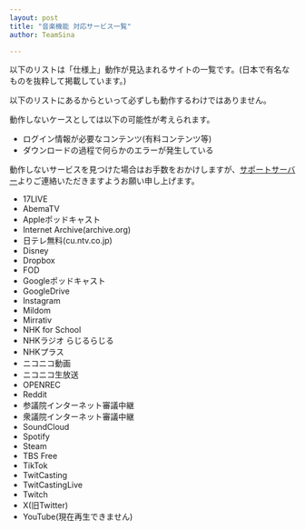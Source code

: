 ```yaml
---
layout: post
title: "音楽機能 対応サービス一覧"
author: TeamSina

---
```


以下のリストは「仕様上」動作が見込まれるサイトの一覧です。(日本で有名なものを抜粋して掲載しています。)

以下のリストにあるからといって必ずしも動作するわけではありません。

動作しないケースとしては以下の可能性が考えられます。

- ログイン情報が必要なコンテンツ(有料コンテンツ等)
- ダウンロードの過程で何らかのエラーが発生している

動作しないサービスを見つけた場合はお手数をおかけしますが、<a href="{{site.url}}/discord" class="a-orange">サポートサーバー</a>よりご連絡いただきますようお願い申し上げます。

- 17LIVE
- AbemaTV
- Appleポッドキャスト
- Internet Archive(archive.org)
- 日テレ無料(cu.ntv.co.jp)
- Disney
- Dropbox
- FOD
- Googleポッドキャスト
- GoogleDrive
- Instagram
- Mildom
- Mirrativ
- NHK for School
- NHKラジオ らじるらじる
- NHKプラス
- ニコニコ動画
- ニコニコ生放送
- OPENREC
- Reddit
- 参議院インターネット審議中継
- 衆議院インターネット審議中継
- SoundCloud
- Spotify
- Steam
- TBS Free
- TikTok
- TwitCasting
- TwitCastingLive
- Twitch
- X(旧Twitter)
- YouTube(現在再生できません)